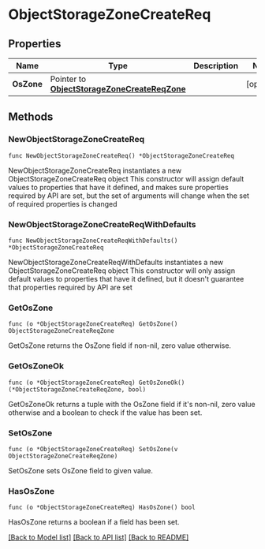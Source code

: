 # ObjectStorageZoneCreateReq

## Properties

Name | Type | Description | Notes
------------ | ------------- | ------------- | -------------
**OsZone** | Pointer to [**ObjectStorageZoneCreateReqZone**](ObjectStorageZoneCreateReqZone.md) |  | [optional] 

## Methods

### NewObjectStorageZoneCreateReq

`func NewObjectStorageZoneCreateReq() *ObjectStorageZoneCreateReq`

NewObjectStorageZoneCreateReq instantiates a new ObjectStorageZoneCreateReq object
This constructor will assign default values to properties that have it defined,
and makes sure properties required by API are set, but the set of arguments
will change when the set of required properties is changed

### NewObjectStorageZoneCreateReqWithDefaults

`func NewObjectStorageZoneCreateReqWithDefaults() *ObjectStorageZoneCreateReq`

NewObjectStorageZoneCreateReqWithDefaults instantiates a new ObjectStorageZoneCreateReq object
This constructor will only assign default values to properties that have it defined,
but it doesn't guarantee that properties required by API are set

### GetOsZone

`func (o *ObjectStorageZoneCreateReq) GetOsZone() ObjectStorageZoneCreateReqZone`

GetOsZone returns the OsZone field if non-nil, zero value otherwise.

### GetOsZoneOk

`func (o *ObjectStorageZoneCreateReq) GetOsZoneOk() (*ObjectStorageZoneCreateReqZone, bool)`

GetOsZoneOk returns a tuple with the OsZone field if it's non-nil, zero value otherwise
and a boolean to check if the value has been set.

### SetOsZone

`func (o *ObjectStorageZoneCreateReq) SetOsZone(v ObjectStorageZoneCreateReqZone)`

SetOsZone sets OsZone field to given value.

### HasOsZone

`func (o *ObjectStorageZoneCreateReq) HasOsZone() bool`

HasOsZone returns a boolean if a field has been set.


[[Back to Model list]](../README.md#documentation-for-models) [[Back to API list]](../README.md#documentation-for-api-endpoints) [[Back to README]](../README.md)


